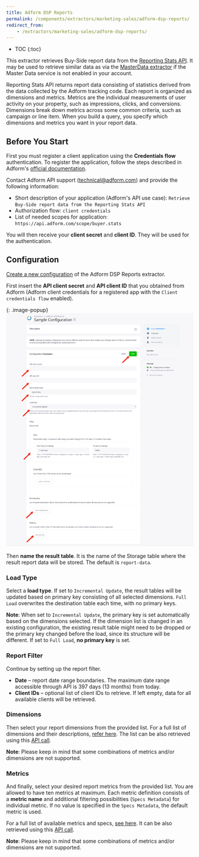 ```yaml
---
title: Adform DSP Reports
permalink: /components/extractors/marketing-sales/adform-dsp-reports/
redirect_from:
    - /extractors/marketing-sales/adform-dsp-reports/
---
```


* TOC
{:toc}
  
This extractor retrieves Buy-Side report data from the [Reporting Stats API](https://api.adform.com/help/guides/how-to-report-on-campaigns/reporting-stats).
It may be used to retrieve similar data as via the [MasterData extractor](https://components.keboola.com/components/ex-adform-masterdata) 
if the Master Data service is not enabled in your account.

Reporting Stats API returns report data consisting of statistics derived from the data collected by the Adform tracking code. 
Each report is organized as dimensions and metrics. Metrics are the individual measurements of user activity on your property,
such as impressions, clicks, and conversions. Dimensions break down metrics across some common criteria, such as campaign or line item.
When you build a query, you specify which dimensions and metrics you want in your report data.

## Before You Start

First you must register a client application using the **Credentials flow** authentication. 
To register the application, follow the steps described in Adform's [official documentation](https://api.adform.com/help/guides/getting-started/authorization-guide#prerequisites).

Contact Adform API support (technical@adform.com) and provide the following information:

- Short description of your application (Adform's API use case): `Retrieve Buy-Side report data from the Reporting Stats API`
- Authorization flow: `client credentials`
- List of needed scopes for application: `https://api.adform.com/scope/buyer.stats`

You will then receive your **client secret** and **client ID**. They will be used for the authentication.

## Configuration

[Create a new configuration](/components/#creating-component-configuration) of the Adform DSP Reports extractor.

First insert the **API client secret** and **API client ID** that you obtained from Adform (Adform client credentials for a registered 
app with the `Client credentials flow` enabled).

{: .image-popup}
![Screenshot - Config](/components/extractors/marketing-sales/adform-dsp-reports/config_adform_all.png)

Then **name the result table**. It is the name of the Storage table where the result report data will be stored. The default is 
`report-data`. 

### Load Type

Select a **load type**. If set to `Incremental Update`, the result tables will be updated based on primary key consisting of all selected dimensions. `Full Load` overwrites the destination table each time, with no primary keys. 

**Note**: When set to `Incremental Update`, the primary key is set automatically based on the dimensions selected. If the dimension list is changed in an existing configuration, the existing result table might need to be dropped or the primary key changed before the load, since its structure will be different. If set to `Full Load`, **no primary key** is set.

### Report Filter

Continue by setting up the report filter.

- **Date** – report date range boundaries. The maximum date range accessible through API is 397 days (13 months) from today.
- **Client IDs** – optional list of client IDs to retrieve. If left empty, data for all available clients will be retrieved.

### Dimensions 

Then select your report dimensions from the provided list. For a full list of dimensions and their descriptions, [refer here](/components/extractors/marketing-sales/adform-dsp-reports/available-dimensions/). 
The list can be also retrieved using this [API call](https://api.adform.com/help/references/buyer-solutions/reporting/metadata/dimensions). 

**Note**: Please keep in mind that some combinations of metrics and/or dimensions are not supported. 

### Metrics 

And finally, select your desired report metrics from the provided list. You are allowed to have ten metrics at maximum. Each metric
definition consists of a **metric name** and additional filtering possibilities (`Specs Metadata`) for individual metric. If no value 
is specified in the `Specs Metadata`, the default metric is used.

For a full list of available metrics and specs, [see here](/components/extractors/marketing-sales/adform-dsp-reports/available-metrics/).
It can be also retrieved using this [API call](https://api.adform.com/help/guides/how-to-report-on-campaigns/reporting-stats/metrics).

**Note**: Please keep in mind that some combinations of metrics and/or dimensions are not supported. 
